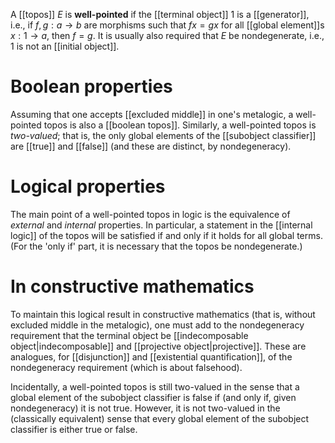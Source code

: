 A [[topos]] $E$ is __well-pointed__ if the [[terminal object]] 1 is a [[generator]], i.e., if $f, g: a \rightarrow b$ are morphisms such that $f x = g x$ for all [[global element]]s $x: 1 \to a$, then $f = g$. It is usually also required that $E$ be nondegenerate, i.e., 1 is not an [[initial object]].

# Boolean properties

Assuming that one accepts [[excluded middle]] in one\'s metalogic, a well-pointed topos is also a [[boolean topos]]. Similarly, a well-pointed topos is _two-valued_; that is, the only global elements of the [[subobject classifier]] are [[true]] and [[false]] (and these are distinct, by nondegeneracy).

# Logical properties

The main point of a well-pointed topos in logic is the equivalence of *external* and *internal* properties. In particular, a statement in the [[internal logic]] of the topos will be satisfied if and only if it holds for all global terms. (For the 'only if' part, it is necessary that the topos be nondegenerate.)

# In constructive mathematics

To maintain this logical result in constructive mathematics (that is, without excluded middle in the metalogic), one must add to the nondegeneracy requirement that the terminal object be [[indecomposable object|indecomposable]] and [[projective object|projective]]. These are analogues, for [[disjunction]] and [[existential quantification]], of the nondegeneracy requirement (which is about falsehood).

Incidentally, a well-pointed topos is still two-valued in the sense that a global element of the subobject classifier is false if (and only if, given nondegeneracy) it is not true.  However, it is not two-valued in the (classically equivalent) sense that every global element of the subobject classifier is either true or false.
